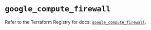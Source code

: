 # `google_compute_firewall`

Refer to the Terraform Registry for docs: [`google_compute_firewall`](https://registry.terraform.io/providers/hashicorp/google/6.10.0/docs/resources/compute_firewall).
